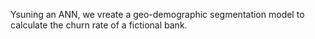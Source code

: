Ysuning an ANN, we vreate a geo-demographic segmentation model to calculate the churn rate of a fictional bank.
